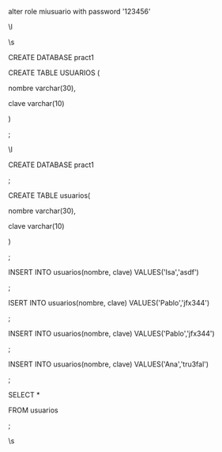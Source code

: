 alter role miusuario with password '123456'

\l

\s


CREATE DATABASE pract1

CREATE TABLE USUARIOS (

nombre varchar(30),

clave varchar(10)

)

;

\l

CREATE DATABASE pract1

;

CREATE TABLE usuarios(

nombre varchar(30),

clave varchar(10)

)

;

INSERT INTO usuarios(nombre, clave) VALUES('Isa','asdf')

;

ISERT INTO usuarios(nombre, clave) VALUES('Pablo','jfx344')

;

INSERT INTO usuarios(nombre, clave) VALUES('Pablo','jfx344')

;

INSERT INTO usuarios(nombre, clave) VALUES('Ana','tru3fal')

;

SELECT *

FROM usuarios

;

\s
